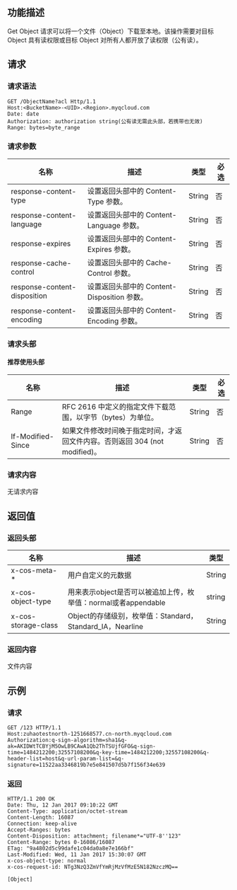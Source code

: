 ## 功能描述

Get Object 请求可以将一个文件（Object）下载至本地。该操作需要对目标 Object 具有读权限或目标 Object 对所有人都开放了读权限（公有读）。

## 请求

### 请求语法

```http
GET /ObjectName?acl Http/1.1
Host:<BucketName>-<UID>.<Region>.myqcloud.com
Date: date
Authorization: authorization string(公有读无需此头部，若携带也无效)
Range: bytes=byte_range
```

### 请求参数

| 名称                           | 描述                               | 类型     | 必选   |
| ---------------------------- | -------------------------------- | ------ | ---- |
| response-content-type        | 设置返回头部中的 Content-Type 参数。        | String | 否    |
| response-content-language    | 设置返回头部中的 Content-Language 参数。    | String | 否    |
| response-expires             | 设置返回头部中的 Content-Expires 参数。     | String | 否    |
| response-cache-control       | 设置返回头部中的 Cache-Control 参数。       | String | 否    |
| response-content-disposition | 设置返回头部中的 Content-Disposition 参数。 | String | 否    |
| response-content-encoding    | 设置返回头部中的 Content-Encoding 参数。    | String | 否    |

### 请求头部

#### 推荐使用头部

| 名称                | 描述                                       | 类型     | 必选   |
| ----------------- | ---------------------------------------- | ------ | ---- |
| Range             | RFC 2616 中定义的指定文件下载范围，以字节（bytes）为单位。     | String | 否    |
| If-Modified-Since | 如果文件修改时间晚于指定时间，才返回文件内容。否则返回 304 (not modified)。 | String | 否    |

### 请求内容

无请求内容

## 返回值

### 返回头部

| 名称                | 描述                                       | 类型     |
| ----------------- | ---------------------------------------- | ------ |
| x-cos-meta-*      | 用户自定义的元数据                                | String |
| x-cos-object-type | 用来表示object是否可以被追加上传，枚举值：normal或者appendable | string |
| x-cos-storage-class | Object的存储级别，枚举值：Standard，Standard_IA，Nearline | String | 


### 返回内容

文件内容

## 示例

### 请求

```HTTP
GET /123 HTTP/1.1
Host:zuhaotestnorth-1251668577.cn-north.myqcloud.com
Authorization:q-sign-algorithm=sha1&q-ak=AKIDWtTCBYjM5OwLB9CAwA1Qb2ThTSUjfGFO&q-sign-time=1484212200;32557108200&q-key-time=1484212200;32557108200&q-header-list=host&q-url-param-list=&q-signature=11522aa3346819b7e5e841507d5b7f156f34e639
```

### 返回

```HTTP
HTTP/1.1 200 OK
Date: Thu, 12 Jan 2017 09:10:22 GMT
Content-Type: application/octet-stream
Content-Length: 16087
Connection: keep-alive
Accept-Ranges: bytes
Content-Disposition: attachment; filename*="UTF-8''123"
Content-Range: bytes 0-16086/16087
ETag: "9a4802d5c99dafe1c04da0a8e7e166bf"
Last-Modified: Wed, 11 Jan 2017 15:30:07 GMT
x-cos-object-type: normal
x-cos-request-id: NTg3NzQ3ZmVfYmRjMzVfMzE5N182NzczMQ==

[Object]
```

